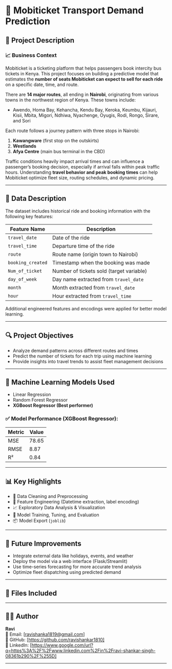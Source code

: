# 🚌 Mobiticket Transport Demand Prediction

## 📌 Project Description

### 📈 Business Context

Mobiticket is a ticketing platform that helps passengers book intercity bus tickets in Kenya. This project focuses on building a predictive model that estimates the **number of seats Mobiticket can expect to sell for each ride** on a specific date, time, and route.

There are **14 major routes**, all ending in **Nairobi**, originating from various towns in the northwest region of Kenya. These towns include:

- Awendo, Homa Bay, Kehancha, Kendu Bay, Keroka, Keumbu, Kijauri, Kisii, Mbita, Migori, Ndhiwa, Nyachenge, Oyugis, Rodi, Rongo, Sirare, and Sori

Each route follows a journey pattern with three stops in Nairobi:
1. **Kawangware** (first stop on the outskirts)
2. **Westlands**
3. **Afya Centre** (main bus terminal in the CBD)

Traffic conditions heavily impact arrival times and can influence a passenger’s booking decision, especially if arrival falls within peak traffic hours. Understanding **travel behavior and peak booking times** can help Mobiticket optimize fleet size, routing schedules, and dynamic pricing.

---

## 🧾 Data Description

The dataset includes historical ride and booking information with the following key features:

| Feature Name        | Description                                          |
|---------------------|------------------------------------------------------|
| `travel_date`       | Date of the ride                                     |
| `travel_time`       | Departure time of the ride                           |
| `route`             | Route name (origin town to Nairobi)                  |
| `booking_created`   | Timestamp when the booking was made                  |
| `Num_of_ticket`     | Number of tickets sold (target variable)             |
| `day_of_week`       | Day name extracted from `travel_date`                |
| `month`             | Month extracted from `travel_date`                   |
| `hour`              | Hour extracted from `travel_time`                    |

Additional engineered features and encodings were applied for better model learning.

---

## 🔍 Project Objectives

- Analyze demand patterns across different routes and times
- Predict the number of tickets for each trip using machine learning
- Provide insights into travel trends to assist fleet management decisions

---

## 🧠 Machine Learning Models Used

- Linear Regression
- Random Forest Regressor
- **XGBoost Regressor (Best performer)**

### ✅ Model Performance (XGBoost Regressor):
| Metric | Value |
|--------|-------|
| MSE    | 78.65 |
| RMSE   | 8.87  |
| R²     | 0.84  |

---

## 📊 Key Highlights

- 🧹 Data Cleaning and Preprocessing
- 🧠 Feature Engineering (Datetime extraction, label encoding)
- 📈 Exploratory Data Analysis & Visualization
- 🔁 Model Training, Tuning, and Evaluation
- 📦 Model Export (`joblib`)

---

## 🔮 Future Improvements

- Integrate external data like holidays, events, and weather
- Deploy the model via a web interface (Flask/Streamlit)
- Use time-series forecasting for more accurate trend analysis
- Optimize fleet dispatching using predicted demand

---

## 📁 Files Included





---

## 👨‍💻 Author

**Ravi**  
📧 Email: [ravishanka1819@gmail.com]  
🐙 GitHub: [https://github.com/ravishankar1810]  
🔗 LinkedIn: [https://www.google.com/url?q=https%3A%2F%2Fwww.linkedin.com%2Fin%2Fravi-shankar-singh-08361b290%2F%255D]  

---
